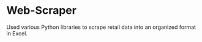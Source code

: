 # Web-Scraper
Used various Python libraries to scrape retail data into an organized format in Excel. 
